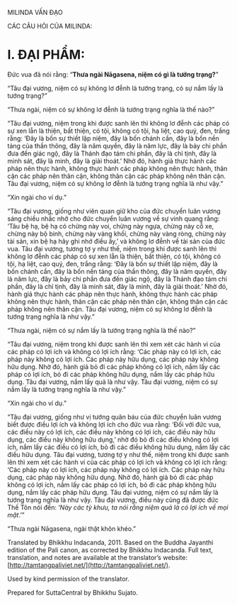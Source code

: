 

MILINDA VẤN ĐẠO

CÁC CÂU HỎI CỦA MILINDA:

# I. ĐẠI PHẨM:

Đức vua đã nói rằng: “**Thưa ngài Nāgasena, niệm có gì là tướng trạng?**”

“Tâu đại vương, niệm có sự không lơ đễnh là tướng trạng, có sự nắm lấy là tướng trạng?”

“Thưa ngài, niệm có sự không lơ đễnh là tướng trạng nghĩa là thế nào?”

“Tâu đại vương, niệm trong khi được sanh lên thì không lơ đễnh các pháp có sự xen lẫn là thiện, bất thiện, có tội, không có tội, hạ liệt, cao quý, đen, trắng rằng: ‘Đây là bốn sự thiết lập niệm, đây là bốn chánh cần, đây là bốn nền tảng của thần thông, đây là năm quyền, đây là năm lực, đây là bảy chi phần đưa đến giác ngộ, đây là Thánh đạo tám chi phần, đây là chỉ tịnh, đây là minh sát, đây là minh, đây là giải thoát.’ Nhờ đó, hành giả thực hành các pháp nên thực hành, không thực hành các pháp không nên thực hành, thân cận các pháp nên thân cận, không thân cận các pháp không nên thân cận. Tâu đại vương, niệm có sự không lơ đễnh là tướng trạng nghĩa là như vậy.”

“Xin ngài cho ví dụ.”

“Tâu đại vương, giống như viên quan giữ kho của đức chuyển luân vương sáng chiều nhắc nhở cho đức chuyển luân vương về sự vinh quang rằng: ‘Tâu bệ hạ, bệ hạ có chừng này voi, chừng này ngựa, chừng này cỗ xe, chừng này bộ binh, chừng này vàng khối, chừng này vàng ròng, chừng này tài sản, xin bệ hạ hãy ghi nhớ điều ấy,’ và không lơ đễnh về tài sản của đức vua. Tâu đại vương, tương tợ y như thế, niệm trong khi được sanh lên thì không lơ đễnh các pháp có sự xen lẫn là thiện, bất thiện, có tội, không có tội, hạ liệt, cao quý, đen, trắng rằng: ‘Đây là bốn sự thiết lập niệm, đây là bốn chánh cần, đây là bốn nền tảng của thần thông, đây là năm quyền, đây là năm lực, đây là bảy chi phần đưa đến giác ngộ, đây là Thánh đạo tám chi phần, đây là chỉ tịnh, đây là minh sát, đây là minh, đây là giải thoát.’ Nhờ đó, hành giả thực hành các pháp nên thực hành, không thực hành các pháp không nên thực hành, thân cận các pháp nên thân cận, không thân cận các pháp không nên thân cận. Tâu đại vương, niệm có sự không lơ đễnh là tướng trạng nghĩa là như vậy.”

“Thưa ngài, niệm có sự nắm lấy là tướng trạng nghĩa là thế nào?”

“Tâu đại vương, niệm trong khi được sanh lên thì xem xét các hành vi của các pháp có lợi ích và không có lợi ích rằng: ‘Các pháp này có lợi ích, các pháp này không có lợi ích. Các pháp này hữu dụng, các pháp này không hữu dụng. Nhờ đó, hành giả bỏ đi các pháp không có lợi ích, nắm lấy các pháp có lợi ích, bỏ đi các pháp không hữu dụng, nắm lấy các pháp hữu dụng. Tâu đại vương, nắm lấy quả là như vậy. Tâu đại vương, niệm có sự nắm lấy là tướng trạng nghĩa là như vậy.”

“Xin ngài cho ví dụ.”

“Tâu đại vương, giống như vị tướng quân báu của đức chuyển luân vương biết được điều lợi ích và không lợi ích cho đức vua rằng: ‘Đối với đức vua, các điều này có lợi ích, các điều này không có lợi ích, các điều này hữu dụng, các điều này không hữu dụng,’ nhờ đó bỏ đi các điều không có lợi ích, nắm lấy các điều có lợi ích, bỏ đi các điều không hữu dụng, nắm lấy các điều hữu dụng. Tâu đại vương, tương tợ y như thế, niệm trong khi được sanh lên thì xem xét các hành vi của các pháp có lợi ích và không có lợi ích rằng: ‘Các pháp này có lợi ích, các pháp này không có lợi ích. Các pháp này hữu dụng, các pháp này không hữu dụng. Nhờ đó, hành giả bỏ đi các pháp không có lợi ích, nắm lấy các pháp có lợi ích, bỏ đi các pháp không hữu dụng, nắm lấy các pháp hữu dụng. Tâu đại vương, niệm có sự nắm lấy là tướng trạng nghĩa là như vậy. Tâu đại vương, điều này cũng đã được đức Thế Tôn nói đến: ‘_Này các tỳ khưu, ta nói rằng niệm quả là có lợi ích về mọi mặt_.’”

“Thưa ngài Nāgasena, ngài thật khôn khéo.”

Translated by Bhikkhu Indacanda, 2011. Based on the Buddha Jayanthi edition of the Pali canon, as corrected by Bhikkhu Indacanda. Full text, translation, and notes are available at the translator’s website: [http://tamtangpaliviet.net/](http://tamtangpaliviet.net/).

Used by kind permission of the translator.

Prepared for SuttaCentral by Bhikkhu Sujato.
